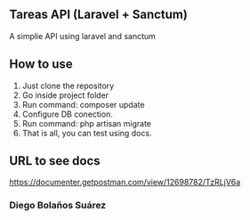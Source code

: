 ## Tareas API (Laravel + Sanctum)

A simplie API using laravel and sanctum

## How to use

1. Just clone the repository
2. Go inside project folder
3. Run command: composer update
4. Configure DB conection.
5. Run command: php artisan migrate
6. That is all, you can test using docs.

## URL to see docs

https://documenter.getpostman.com/view/12698782/TzRLjV6a

### Diego Bolaños Suárez


